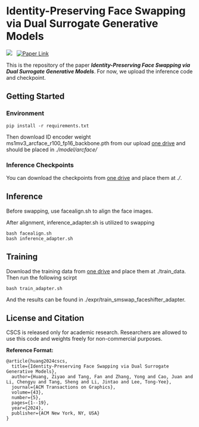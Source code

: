# Identity-Preserving Face Swapping via Dual Surrogate Generative Models

<a href='https://bone-11.github.io/cs-cs/'><img src='https://img.shields.io/badge/Project-Page-Green'></a> &nbsp; [![Paper Link](https://img.shields.io/badge/Paper-Doi-red)](https://dl.acm.org/doi/10.1145/3676165)

This is the repository of the paper ***Identity-Preserving Face Swapping via Dual Surrogate Generative Models***. For now, we upload the inference code and checkpoint.

## Getting Started

### Environment

```shell
pip install -r requirements.txt
```

Then download ID encoder weight ms1mv3_arcface_r100_fp16_backbone.pth from our upload
[one drive](https://1drv.ms/f/c/64d71f39113d98e4/Eg6nvnA849VAjxFTdh6opXkBXcxB7LQg2w1iwHV2QXyY2Q?e=1BfqpE)
and should be placed in *./model/arcface/*

### Inference Checkpoints

You can download the checkpoints from [one drive](https://1drv.ms/f/c/64d71f39113d98e4/ElBkLV2YQXdHgJbsc2Aboy8BBhhvct14hvW8sGD87F2Nzg?e=U2Yqxj) and place them at *./*.

## Inference

Before swapping, use facealign.sh to align the face images.

After alignment, inference_adapter.sh is utilized to swapping

```shell
bash facealign.sh
bash inference_adapter.sh
```

## Training

Download the training data from [one drive](https://1drv.ms/f/c/64d71f39113d98e4/El8ChUj0d5BIk5yMGkiyR8kB450SvhZYY6d4sm5sksZIeA?e=p4Dk8T) and place them at ./train_data. Then run the following scirpt

```shell
bash train_adapter.sh
```

And the results can be found in ./expr/train_smswap_faceshifter_adapter.

## License and Citation
CSCS is released only for academic research. Researchers are allowed to use this code and weights freely for non-commercial purposes.

**Reference Format:**
```
@article{huang2024cscs,
  title={Identity-Preserving Face Swapping via Dual Surrogate Generative Models},
  author={Huang, Ziyao and Tang, Fan and Zhang, Yong and Cao, Juan and Li, Chengyu and Tang, Sheng and Li, Jintao and Lee, Tong-Yee},
  journal={ACM Transactions on Graphics},
  volume={43},
  number={5},
  pages={1--19},
  year={2024},
  publisher={ACM New York, NY, USA}
}
```

